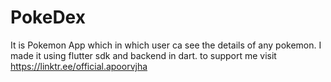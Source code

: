 # PokeDex
It is Pokemon App which in which user ca see the details of any pokemon. I made it using flutter sdk and backend in dart. to support me visit https://linktr.ee/official.apoorvjha
